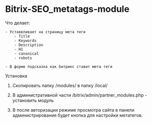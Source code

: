 # Bitrix-SEO_metatags-module


Что делает:

    - Уставвливает на страницу мета теги
        - Title
        - Keywords
        - Description
        - H1
        - canonical
        - robots

    - В форме подсказка как битрикс ставит мета теги




Установка


1) Скопировать папку /modules/ в папку /local/


2) В административной части /bitrix/admin/partner_modules.php - установить модуль


3) В после авторизации режиме просмотра сайта в панели администрирования будет кнопка для настройки метатегов.